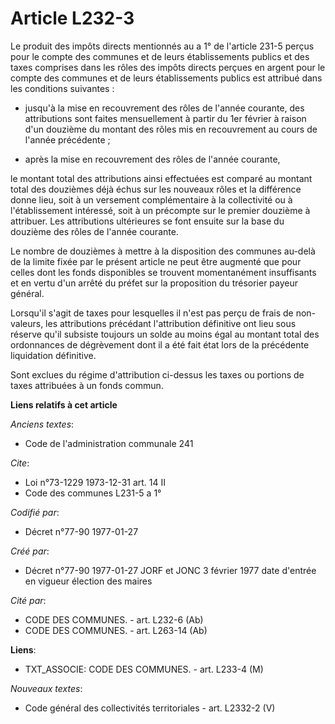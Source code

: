 # Article L232-3

Le produit des impôts directs mentionnés au a 1° de l'article 231-5 perçus pour le compte des communes et de leurs
établissements publics et des taxes comprises dans les rôles des impôts directs perçues en argent pour le compte des communes
et de leurs établissements publics est attribué dans les conditions suivantes :

- jusqu'à la mise en recouvrement des rôles de l'année courante, des attributions sont faites mensuellement à partir du 1er
février à raison d'un douzième du montant des rôles mis en recouvrement au cours de l'année précédente ; 

- après la mise en recouvrement des rôles de l'année courante,

le montant total des attributions ainsi effectuées est comparé au montant total des douzièmes déjà échus sur les nouveaux
rôles et la différence donne lieu, soit à un versement complémentaire à la collectivité ou à l'établissement intéressé, soit
à un précompte sur le premier douzième à attribuer. Les attributions ultérieures se font ensuite sur la base du douzième des
rôles de l'année courante. 

Le nombre de douzièmes à mettre à la disposition des communes au-delà de la limite fixée par le présent article ne peut être
augmenté que pour celles dont les fonds disponibles se trouvent momentanément insuffisants et en vertu d'un arrêté du préfet
sur la proposition du trésorier payeur général. 

Lorsqu'il s'agit de taxes pour lesquelles il n'est pas perçu de frais de non-valeurs, les attributions précédant
l'attribution définitive ont lieu sous réserve qu'il subsiste toujours un solde au moins égal au montant total des
ordonnances de dégrèvement dont il a été fait état lors de la précédente liquidation définitive. 

Sont exclues du régime d'attribution ci-dessus les taxes ou portions de taxes attribuées à un fonds commun.

**Liens relatifs à cet article**

_Anciens textes_:

  - Code de l'administration communale 241

_Cite_:

  - Loi n°73-1229 1973-12-31 art. 14 II
  - Code des communes L231-5 a 1°

_Codifié par_:

  - Décret n°77-90 1977-01-27

_Créé par_:

  - Décret n°77-90 1977-01-27 JORF et JONC 3 février 1977 date d'entrée en vigueur élection des maires

_Cité par_:

  - CODE DES COMMUNES. - art. L232-6 (Ab)
  - CODE DES COMMUNES. - art. L263-14 (Ab)

**Liens**:

  - TXT_ASSOCIE: CODE DES COMMUNES. - art. L233-4 (M)

_Nouveaux textes_:

  - Code général des collectivités territoriales - art. L2332-2 (V)
